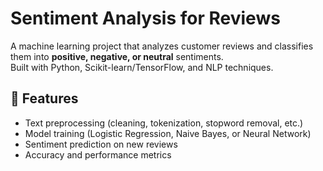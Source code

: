 # Sentiment Analysis for Reviews

A machine learning project that analyzes customer reviews and classifies them into **positive, negative, or neutral** sentiments.  
Built with Python, Scikit-learn/TensorFlow, and NLP techniques.

## 🚀 Features
- Text preprocessing (cleaning, tokenization, stopword removal, etc.)
- Model training (Logistic Regression, Naive Bayes, or Neural Network)
- Sentiment prediction on new reviews
- Accuracy and performance metrics

##
